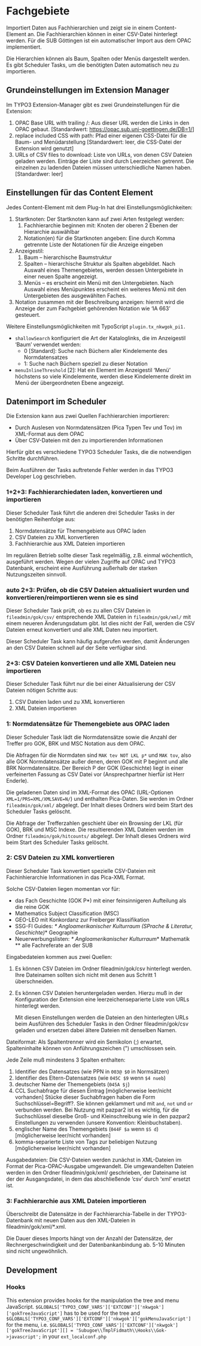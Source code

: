Fachgebiete
===========

Importiert Daten aus Fachhierarchien und zeigt sie in einem
Content-Element an. Die Fachhierarchien können in einer CSV-Datei
hinterlegt werden. Für die SUB Göttingen ist ein automatischer Import
aus dem OPAC implementiert.

Die Hierarchien können als Baum, Spalten oder Menüs dargestellt werden.
Es gibt Scheduler Tasks, um die benötigten Daten automatisch neu zu
importieren.

## Grundeinstellungen im Extension Manager

Im TYPO3 Extension-Manager gibt es zwei Grundeinstellungen für die
Extension:

1.  OPAC Base URL with trailing /: Aus dieser URL werden die Links in
    den OPAC gebaut. \[Standardwert:
    <https://opac.sub.uni-goettingen.de/DB=1/>\]
2.  replace included CSS with path: Pfad einer eigenen CSS-Datei für die
    Baum- und Menüdarstellung \[Standardwert: leer, die CSS-Datei der
    Extension wird genutzt\]
3.  URLs of CSV files to download: Liste von URLs, von denen CSV Dateien
    geladen werden. Einträge der Liste sind durch Leerzeichen getrennt.
    Die einzelnen zu ladenden Dateien müssen unterschiedliche Namen
    haben. \[Standardwer: leer\]

## Einstellungen für das Content Element

Jedes Content-Element mit dem Plug-In hat drei
Einstellungsmöglichkeiten:

1.  Startknoten: Der Startknoten kann auf zwei Arten festgelegt werden:
    1.  Fachhierarchie beginnen mit: Knoten der oberen 2 Ebenen der
        Hierarchie auswählbar
    2.  Notation(en) für die Startknoten angeben: Eine durch Komma
        getrennte Liste der Notationen für die Anzeige eingeben
2.  Anzeigestil:
    1.  Baum – hierarchische Baumstruktur
    2.  Spalten – hierarchische Struktur als Spalten abgebildet. Nach
        Auswahl eines Themengebietes, werden dessen Untergebiete in
        einer neuen Spalte angezeigt.
    3.  Menüs – es erscheint ein Menü mit den Untergebieten. Nach
        Auswahl eines Menüpunktes erscheint ein weiteres Menü mit den
        Untergebieten des ausgewählten Faches.
3.  Notation zusammen mit der Beschreibung anzeigen: hiermit wird die
    Anzeige der zum Fachgebiet gehörenden Notation wie ‘IA 663’
    gesteuert.

Weitere Einstellungsmöglichkeiten mit TypoScript `plugin.tx_nkwgok_pi1.`

-   `shallowSearch` konfiguriert die Art der Kataloglinks, die im
    Anzeigestil ‘Baum’ verwendet werden:
    -   0 \[Standard\]: Suche nach Büchern aller Kindelemente des
        Normdatensatzes
    -   1: Suche nach Büchern speziell zu dieser Notation
-   `menuInlineThreshold` \[2\]: Hat ein Element im Anzeigestil ‘Menü’
    höchstens so viele Kindelemente, werden diese Kindelemente direkt im
    Menü der übergeordneten Ebene angezeigt.

## Datenimport im Scheduler

Die Extension kann aus zwei Quellen Fachhierarchien importieren:

-   Durch Auslesen von Normdatensätzen (Pica Typen Tev und Tov) im
    XML-Format aus dem OPAC
-   Über CSV-Dateien mit den zu importierenden Informationen

Hierfür gibt es verschiedene TYPO3 Scheduler Tasks, die die notwendigen
Schritte durchführen.

Beim Ausführen der Tasks auftretende Fehler werden in das TYPO3
Developer Log geschrieben.

### 1+2+3: Fachhierarchiedaten laden, konvertieren und importieren

Dieser Scheduler Task führt die anderen drei Scheduler Tasks in der
benötigten Reihenfolge aus:

1.  Normdatensätze für Themengebiete aus OPAC laden
2.  CSV Dateien zu XML konvertieren
3.  Fachhierarchie aus XML Dateien importieren

Im regulären Betrieb sollte dieser Task regelmäßig, z.B. einmal
wöchentlich, ausgeführt werden. Wegen der vielen Zugriffe auf OPAC und
TYPO3 Datenbank, erscheint eine Ausführung außerhalb der starken
Nutzungszeiten sinnvoll.

### auto 2+3: Prüfen, ob die CSV Dateien aktualisiert wurden und konvertieren/reimportieren wenn sie es sind

Dieser Scheduler Task prüft, ob es zu allen CSV Dateien in
`fileadmin/gok/csv/` entsprechende XML Dateien in `fileadmin/gok/xml/`
mit einem neueren Änderungsdatum gibt. Ist dies nicht der Fall, werden
die CSV Dateien erneut konvertiert und alle XML Daten neu importiert.

Dieser Scheduler Task kann häufig aufgerufen werden, damit Änderungen an
den CSV Dateien schnell auf der Seite verfügbar sind.

### 2+3: CSV Dateien konvertieren und alle XML Dateien neu importieren

Dieser Scheduler Task führt nur die bei einer Aktualisierung der CSV
Dateien nötigen Schritte aus:

1.  CSV Dateien laden und zu XML konvertieren
2.  XML Dateien importieren

### 1: Normdatensätze für Themengebiete aus OPAC laden

Dieser Scheduler Task lädt die Normdatensätze sowie die Anzahl der
Treffer pro GOK, BRK und MSC Notation aus dem OPAC.

Die Abfragen für die Normdaten sind `MAK tev NOT LKL p*` und `MAK tov`,
also alle GOK Normdatensätze außer denen, deren GOK mit P beginnt und
alle BRK Normdatensätze. Der Bereich P der GOK (Geschichte) liegt in
einer verfeinerten Fassung as CSV Datei vor (Ansprechpartner hierfür ist
Herr Enderle).

Die geladenen Daten sind im XML-Format des OPAC (URL-Optionen
`XML=1/PRS=XML/XMLSAVE=N/`) und enthalten Pica-Daten. Sie werden im
Ordner `fileadmin/gok/xml/` abgelegt. Der Inhalt dieses Ordners wird
beim Start des Scheduler Tasks gelöscht.

Die Abfrage der Trefferzahlen geschieht über ein Browsing der LKL (für
GOK), BRK und MSC Indexe. Die resultierenden XML Dateien werden im
Ordner `fileadmin/gok/hitcounts/` abgelegt. Der Inhalt dieses Ordners
wird beim Start des Scheduler Tasks gelöscht.

### 2: CSV Dateien zu XML konvertieren

Dieser Scheduler Task konvertiert spezielle CSV-Dateien mit
Fachinhierarchie Informationen in das Pica-XML Format.

Solche CSV-Dateien liegen momentan vor für:

-   das Fach Geschichte (GOK P\*) mit einer feinsinnigeren Aufteilung
    als die reine GOK
-   Mathematics Subject Classification (MSC)
-   GEO-LEO mit Konkordanz zur Freiberger Klassifikation
-   SSG-FI Guides: *\* Angloamerikanischer Kulturraum (SPrache &
    Literatur, Geschichte)*\* Geographie
-   Neuerwerbungslisten: *\* Angloamerikanischer Kulturraum*\*
    Mathematik \*\* alle Fachreferate an der SUB

Eingabedateien kommen aus zwei Quellen:

1.  Es können CSV Dateien im Ordner fileadmin/gok/csv hinterlegt werden.
    Ihre Dateinamen sollten sich nicht mit denen aus Schritt 1
    überschneiden.
2.  Es können CSV Dateien heruntergeladen werden. Hierzu muß in der
    Konfiguration der Extension eine leerzeichenseparierte Liste von
    URLs hinterlegt werden.

    Mit diesen Einstellungen werden die Dateien an den hinterlegten URLs
    beim Ausführen des Scheduler Tasks in den Ordner fileadmin/gok/csv
    geladen und ersetzen dabei ältere Dateien mit denselben Namen.

Dateiformat: Als Spaltentrenner wird ein Semikolon (;) erwartet,
Spalteninhalte können von Anführungszeichen (") umschlossen sein.

Jede Zeile muß mindestens 3 Spalten enthalten:

1.  Identifier des Datensatzes (wie PPN in `003@ $0` in Normsätzen)
2.  Identifier des Eltern-Datensatzes (wie `045C $9` wenn `$4 nueb`)
3.  deutscher Name der Themengebiets (`045A $j`)
4.  CCL Suchabfrage für diesen Eintrag \[möglicherweise leer/nicht
    vorhanden\] Stücke dieser Suchabfragen haben die Form
    Suchschlüssel=Begriff?. Sie können geklammert und mit `and`, `not`
    und `or` verbunden werden. Bei Nutzung mit pazpar2 ist es wichtig,
    für die Suchschlüssel dieselbe Groß- und Kleinschreibung wie in den
    pazpar2 Einstellungen zu verwenden (unsere Konvention:
    Kleinbuchstaben).
5.  englischer Name des Themengebiets (`044F $a` wenn `$S d`)
    \[möglicherweise leer/nicht vorhanden\]
6.  komma-separierte Liste von Tags zur beliebigen Nutzung
    \[möglicherweise leer/nicht vorhanden\]

Ausgabedateien: Die CSV-Dateien werden zunächst in XML-Dateien im Format
der Pica-OPAC-Ausgabe umgewandelt. Die umgewandelten Dateien werden in
den Ordner fileadmin/gok/xml/ geschrieben, der Dateiname ist der der
Ausgangsdatei, in dem das abschließende ‘csv’ durch ‘xml’ ersetzt ist.

### 3: Fachhierarchie aus XML Dateien importieren

Überschreibt die Datensätze in der Fachhierarchia-Tabelle in der
TYPO3-Datenbank mit neuen Daten aus den XML-Dateien in
fileadmin/gok/xml/\*.xml.

Die Dauer dieses Imports hängt von der Anzahl der Datensätze, der
Rechnergeschwindigkeit und der Datenbankanbindung ab. 5-10 Minuten sind
nicht ungewöhnlich.

## Development

### Hooks

This extension provides hooks for the manipulation the tree and menu JavaScript.
```$GLOBALS['TYPO3_CONF_VARS']['EXTCONF']['nkwgok']['gokTreeJavaScript']``` has to 
be used for the tree and ```$GLOBALS['TYPO3_CONF_VARS']['EXTCONF']['nkwgok']['gokMenuJavaScript']``` for the menu,
i.e. ```$GLOBALS['TYPO3_CONF_VARS']['EXTCONF']['nkwgok']['gokTreeJavaScript'][] = 'Subugoe\\TmplFidmath\\Hooks\\Gok->javascript';```
in your `ext_localconf.php`


